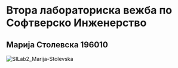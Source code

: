 <h1>Втора лабораториска вежба по Софтверско Инженерство</h1>
</hr>
<h2>Марија Столевска 196010</h2>
</hr>

![SILab2_Marija-Stolevska](https://github.com/marijastolevska/SI_2024_lab2_196010/assets/166936505/496764a4-3438-4e6c-b36c-eab9fe2ff594)
